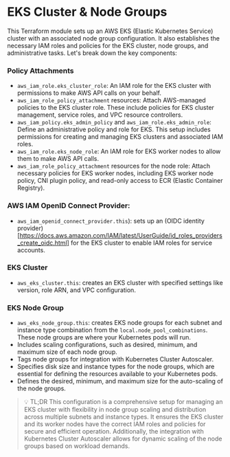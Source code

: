 # EKS Cluster & Node Groups

This Terraform module sets up an AWS EKS (Elastic Kubernetes Service) cluster with an associated node group configuration. It also establishes the necessary IAM roles and policies for the EKS cluster, node groups, and administrative tasks. Let's break down the key components:

### Policy Attachments
- `aws_iam_role.eks_cluster_role`: An IAM role for the EKS cluster with permissions to make AWS API calls on your behalf.
- `aws_iam_role_policy_attachment` resources: Attach AWS-managed policies to the EKS cluster role. These include policies for EKS cluster management, service roles, and VPC resource controllers.
- `aws_iam_policy.eks_admin_policy` and `aws_iam_role.eks_admin_role`: Define an administrative policy and role for EKS. This setup includes permissions for creating and managing EKS clusters and associated IAM roles.
- `aws_iam_role.eks_node_role`: An IAM role for EKS worker nodes to allow them to make AWS API calls.
- `aws_iam_role_policy_attachment` resources for the node role: Attach necessary policies for EKS worker nodes, including EKS worker node policy, CNI plugin policy, and read-only access to ECR (Elastic Container Registry).

### AWS IAM OpenID Connect Provider:
- `aws_iam_openid_connect_provider.this`): sets up an (OIDC identity provider)[https://docs.aws.amazon.com/IAM/latest/UserGuide/id_roles_providers_create_oidc.html] for the EKS cluster to enable IAM roles for service accounts.

### EKS Cluster
- `aws_eks_cluster.this`: creates an EKS cluster with specified settings like version, role ARN, and VPC configuration.

### EKS Node Group
- `aws_eks_node_group.this`: creates EKS node groups for each subnet and instance type combination from the `local.node_pool_combinations`. These node groups are where your Kubernetes pods will run.
- Includes scaling configurations, such as desired, minimum, and maximum size of each node group.
- Tags node groups for integration with Kubernetes Cluster Autoscaler.
- Specifies disk size and instance types for the node groups, which are essential for defining the resources available to your Kubernetes pods.
- Defines the desired, minimum, and maximum size for the auto-scaling of the node groups.

> 💡 TL;DR This configuration is a comprehensive setup for managing an EKS cluster with flexibility in node group scaling and distribution across multiple subnets and instance types. It ensures the EKS cluster and its worker nodes have the correct IAM roles and policies for secure and efficient operation. Additionally, the integration with Kubernetes Cluster Autoscaler allows for dynamic scaling of the node groups based on workload demands.





